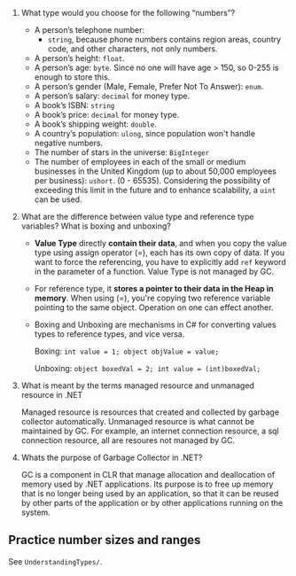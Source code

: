 1. What type would you choose for the following “numbers”?

   - A person’s telephone number: 
     - `string`, because phone numbers contains region areas, country code, and other characters, not only numbers. 
   - A person’s height: `float`.
   - A person’s age: `byte`. Since no one will have age > 150, so 0-255 is enough to store this.
   - A person’s gender (Male, Female, Prefer Not To Answer): `enum`.
   - A person’s salary: `decimal` for money type.
   - A book’s ISBN: `string`
   - A book’s price: `decimal` for money type.
   - A book’s shipping weight: `double`.
   - A country’s population: `ulong`, since population won't handle negative numbers.
   - The number of stars in the universe: `BigInteger`
   - The number of employees in each of the small or medium businesses in the United Kingdom (up to about 50,000 employees per business): `ushort`. (0 - 65535). Considering the possibility of exceeding this limit in the future and to enhance scalability, a `uint` can be used.

2. What are the difference between value type and reference type variables? What is boxing and unboxing?

   - **Value Type** directly **contain their data**, and when you copy the value type using assign operator (=), each has its own copy of data. If you want to force the referencing, you have to explicitly add `ref` keyword in the parameter of a function. Value Type is not managed by GC.

   - For reference type, it **stores a pointer to their data in the Heap in memory**. When using (=), you're copying two reference variable pointing to the same object. Operation on one can effect another.

   - Boxing and Unboxing are mechanisms in C# for converting values types to reference types, and vice versa. 

     Boxing: `int value = 1; object objValue = value; `

     Unboxing: `object boxedVal = 2; int value = (int)boxedVal;`

3. What is meant by the terms managed resource and unmanaged resource in .NET

   Managed resource is resources that created and collected by garbage collector automatically. Unmanaged resource is what cannot be maintained by GC. For example, an internet connection resource, a sql connection resource, all are resoures not managed by GC.

4. Whats the purpose of Garbage Collector in .NET?

   GC is a component in CLR that manage allocation and deallocation of memory used by .NET applications. Its purpose is to free up memory that is no longer being used by an application, so that it can be reused by other parts of the application or by other applications running on the system.

## Practice number sizes and ranges

See `UnderstandingTypes/`.

